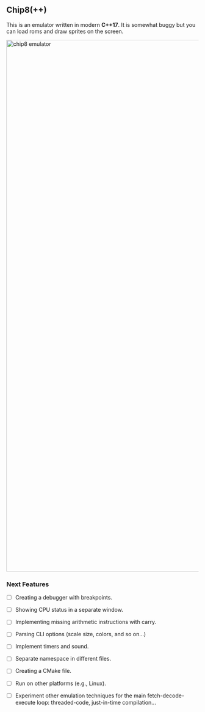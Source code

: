 ## Chip8(++)

This is an emulator written in modern **C++17**. It is somewhat buggy but you can load roms
and draw sprites on the screen.

<img width="1392" alt="chip8 emulator" src="https://github.com/gabryon99/chip8/assets/14114916/25f3920e-b029-48ab-9e37-1a1b48418181">

### Next Features

- [ ] Creating a debugger with breakpoints.
- [ ] Showing CPU status in a separate window.
- [ ] Implementing missing arithmetic instructions with carry.
- [ ] Parsing CLI options (scale size, colors, and so on...)
- [ ] Implement timers and sound.
- [ ] Separate namespace in different files.
- [ ] Creating a CMake file.
- [ ] Run on other platforms (e.g., Linux).
- [ ] Experiment other emulation techniques for the main fetch-decode-execute loop: threaded-code, just-in-time compilation...


